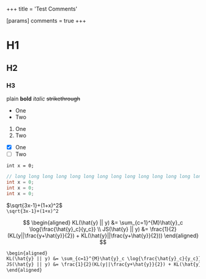 +++
title = 'Test Comments'

[params]
	comments = true
+++

# H1
## H2
### H3

plain **bold** _italic_ ~~strikethrough~~
* One
* Two

1. One
2. Two

- [x] One
- [ ] Two

`int x = 0;`

```cpp {#Code}
// long long long long long long long long long long long long long long long long long long long long
int x = 0;
int x = 0;
int x = 0;
```

$\sqrt{3x-1}+(1+x)^2$ \
`\sqrt{3x-1}+(1+x)^2`

$$
\begin{aligned}
KL(\hat{y} || y) &= \sum_{c=1}^{M}\hat{y}_c \log{\frac{\hat{y}_c}{y_c}} \\
JS(\hat{y} || y) &= \frac{1}{2}(KL(y||\frac{y+\hat{y}}{2}) + KL(\hat{y}||\frac{y+\hat{y}}{2}))
\end{aligned}
$$

```txt {id=code}
\begin{aligned}
KL(\hat{y} || y) &= \sum_{c=1}^{M}\hat{y}_c \log{\frac{\hat{y}_c}{y_c}} \\
JS(\hat{y} || y) &= \frac{1}{2}(KL(y||\frac{y+\hat{y}}{2}) + KL(\hat{y}||\frac{y+\hat{y}}{2}))
\end{aligned}
```
